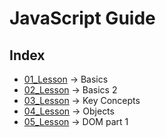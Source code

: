 # JavaScript Guide

## Index
- [01_Lesson](01_Lesson) &rarr; Basics
- [02_Lesson](02_Lesson) &rarr; Basics 2
- [03_Lesson](03_Lesson) &rarr; Key Concepts
- [04_Lesson](04_Lesson) &rarr; Objects
- [05_Lesson](05_Lesson) &rarr; DOM part 1

